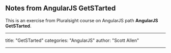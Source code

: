## Notes from AngularJS GetSTarted
This is an exercise from Pluralsight course on AngularJS path __AngularJS GetSTarted__.

---
title: "GetSTarted"
categories: "AngularJS"
author: "Scott Allen"

---

